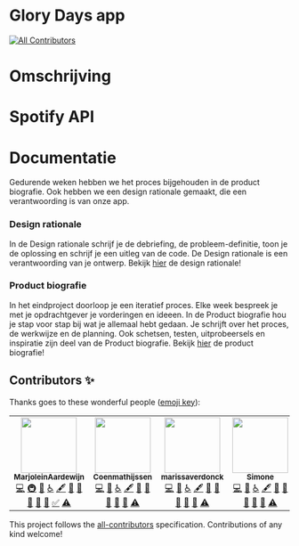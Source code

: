 # Glory Days app
<!-- ALL-CONTRIBUTORS-BADGE:START - Do not remove or modify this section -->
[![All Contributors](https://img.shields.io/badge/all_contributors-4-orange.svg?style=flat-square)](#contributors-)
<!-- ALL-CONTRIBUTORS-BADGE:END -->

# Omschrijving 

# Spotify API

# Documentatie
Gedurende weken hebben we het proces bijgehouden in de product biografie. Ook hebben we een design rationale gemaakt, die een verantwoording is van onze app. 

### Design rationale
In de Design rationale schrijf je de debriefing, de probleem-definitie, toon je de oplossing en schrijf je een uitleg van de code. De Design rationale is een verantwoording van je ontwerp.
 Bekijk [hier](https://docs.google.com/document/d/1C6x1odMwO2Cvtgix7nsdtX78dHrmNY_EgaVVLOTDGHk/edit) de design rationale!

### Product biografie
In het eindproject doorloop je een iteratief proces. Elke week bespreek je met je opdrachtgever je vorderingen en ideeen. In de Product biografie hou je stap voor stap bij wat je allemaal hebt gedaan. Je schrijft over het proces, de werkwijze en de planning. Ook schetsen, testen, uitprobeersels en inspiratie zijn deel van de Product biografie. Bekijk [hier](https://docs.google.com/document/d/1WLTZvnaozR54mjuEAJiTyEz7x85r8EW1nZUzlMftpLw/edit) de product biografie!


## Contributors ✨

Thanks goes to these wonderful people ([emoji key](https://allcontributors.org/docs/en/emoji-key)):

<!-- ALL-CONTRIBUTORS-LIST:START - Do not remove or modify this section -->
<!-- prettier-ignore-start -->
<!-- markdownlint-disable -->
<table>
  <tr>
    <td align="center"><a href="https://github.com/MarjoleinAardewijn"><img src="https://avatars1.githubusercontent.com/u/23479038?v=4" width="100px;" alt=""/><br /><sub><b>MarjoleinAardewijn</b></sub></a><br /><a href="https://github.com/GloryDaysApp/glorydays/commits?author=MarjoleinAardewijn" title="Code">💻</a> <a href="#infra-MarjoleinAardewijn" title="Infrastructure (Hosting, Build-Tools, etc)">🚇</a> <a href="https://github.com/GloryDaysApp/glorydays/issues?q=author%3AMarjoleinAardewijn" title="Bug reports">🐛</a> <a href="#a11y-MarjoleinAardewijn" title="Accessibility">️️️️♿️</a> <a href="#content-MarjoleinAardewijn" title="Content">🖋</a> <a href="https://github.com/GloryDaysApp/glorydays/commits?author=MarjoleinAardewijn" title="Documentation">📖</a> <a href="#design-MarjoleinAardewijn" title="Design">🎨</a> <a href="#ideas-MarjoleinAardewijn" title="Ideas, Planning, & Feedback">🤔</a> <a href="#maintenance-MarjoleinAardewijn" title="Maintenance">🚧</a> <a href="#question-MarjoleinAardewijn" title="Answering Questions">💬</a> <a href="#tutorial-MarjoleinAardewijn" title="Tutorials">✅</a> <a href="https://github.com/GloryDaysApp/glorydays/commits?author=MarjoleinAardewijn" title="Tests">⚠️</a></td>
    <td align="center"><a href="https://github.com/Coenmathijssen"><img src="https://avatars3.githubusercontent.com/u/43337909?v=4" width="100px;" alt=""/><br /><sub><b>Coenmathijssen</b></sub></a><br /><a href="https://github.com/GloryDaysApp/glorydays/commits?author=Coenmathijssen" title="Code">💻</a> <a href="https://github.com/GloryDaysApp/glorydays/issues?q=author%3ACoenmathijssen" title="Bug reports">🐛</a> <a href="#a11y-Coenmathijssen" title="Accessibility">️️️️♿️</a> <a href="#content-Coenmathijssen" title="Content">🖋</a> <a href="https://github.com/GloryDaysApp/glorydays/commits?author=Coenmathijssen" title="Documentation">📖</a> <a href="#design-Coenmathijssen" title="Design">🎨</a> <a href="#ideas-Coenmathijssen" title="Ideas, Planning, & Feedback">🤔</a> <a href="#maintenance-Coenmathijssen" title="Maintenance">🚧</a> <a href="#question-Coenmathijssen" title="Answering Questions">💬</a> <a href="https://github.com/GloryDaysApp/glorydays/commits?author=Coenmathijssen" title="Tests">⚠️</a></td>
    <td align="center"><a href="https://github.com/marissaverdonck"><img src="https://avatars3.githubusercontent.com/u/43657951?v=4" width="100px;" alt=""/><br /><sub><b>marissaverdonck</b></sub></a><br /><a href="https://github.com/GloryDaysApp/glorydays/commits?author=marissaverdonck" title="Code">💻</a> <a href="https://github.com/GloryDaysApp/glorydays/issues?q=author%3Amarissaverdonck" title="Bug reports">🐛</a> <a href="#a11y-marissaverdonck" title="Accessibility">️️️️♿️</a> <a href="#content-marissaverdonck" title="Content">🖋</a> <a href="https://github.com/GloryDaysApp/glorydays/commits?author=marissaverdonck" title="Documentation">📖</a> <a href="#design-marissaverdonck" title="Design">🎨</a> <a href="#ideas-marissaverdonck" title="Ideas, Planning, & Feedback">🤔</a> <a href="#maintenance-marissaverdonck" title="Maintenance">🚧</a> <a href="#question-marissaverdonck" title="Answering Questions">💬</a> <a href="https://github.com/GloryDaysApp/glorydays/commits?author=marissaverdonck" title="Tests">⚠️</a></td>
    <td align="center"><a href="https://github.com/Zeijls"><img src="https://avatars1.githubusercontent.com/u/45422060?v=4" width="100px;" alt=""/><br /><sub><b>Simone</b></sub></a><br /><a href="https://github.com/GloryDaysApp/glorydays/commits?author=Zeijls" title="Code">💻</a> <a href="https://github.com/GloryDaysApp/glorydays/issues?q=author%3AZeijls" title="Bug reports">🐛</a> <a href="#a11y-Zeijls" title="Accessibility">️️️️♿️</a> <a href="#content-Zeijls" title="Content">🖋</a> <a href="https://github.com/GloryDaysApp/glorydays/commits?author=Zeijls" title="Documentation">📖</a> <a href="#design-Zeijls" title="Design">🎨</a> <a href="#ideas-Zeijls" title="Ideas, Planning, & Feedback">🤔</a> <a href="#maintenance-Zeijls" title="Maintenance">🚧</a> <a href="#question-Zeijls" title="Answering Questions">💬</a> <a href="https://github.com/GloryDaysApp/glorydays/commits?author=Zeijls" title="Tests">⚠️</a></td>
  </tr>
</table>

<!-- markdownlint-enable -->
<!-- prettier-ignore-end -->
<!-- ALL-CONTRIBUTORS-LIST:END -->

This project follows the [all-contributors](https://github.com/all-contributors/all-contributors) specification. Contributions of any kind welcome!